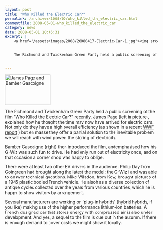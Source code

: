 ```yaml
---
layout: post
title: "Who Killed the Electric Car?"
permalink: /archives/2008/05/who_killed_the_electric_car.html
commentfile: 2008-05-01-who_killed_the_electric_car
category: news
date: 2008-05-01 10:45:31
excerpt: |
    <a href="/assets/images/2008/20080417-Electric-Car-1.jpg"><img src="/assets/images/2008/20080417-Electric-Car-1-thumb.jpg" width="150" height="99" alt="James Page and Bamber Gascoigne" class="photo right" /></a>
    
    
    The Richmond and Twickenham Green Party held a public screening of the film "Who Killed the Electric Car?" recently. James Page (left in picture), explained how he thought the time may now have arrived for electric cars. Not only do they have a high overall efficiency (as shown in a recent <a href="http://www.wwf.org.uk/news/n_0000004946.asp">WWF report</a> ) but en masse they offer a partial solution to the inevitable problem we will reach with wind power: the storing of electricity.
    

---
```


<a href="/assets/images/2008/20080417-Electric-Car-1.jpg"><img src="/assets/images/2008/20080417-Electric-Car-1-thumb.jpg" width="150" height="99" alt="James Page and Bamber Gascoigne" class="photo right" /></a>

The Richmond and Twickenham Green Party held a public screening of the film "Who Killed the Electric Car?" recently. James Page (left in picture), explained how he thought the time may now have arrived for electric cars. Not only do they have a high overall efficiency (as shown in a recent [WWF report](http://www.wwf.org.uk/news/n_0000004946.asp) ) but en masse they offer a partial solution to the inevitable problem we will reach with wind power: the storing of electricity.

Bamber Gascoigne (right) then introduced the film, andemphasised how his G-Wiz was such fun to drive. He had only run out of electricity once, and on that occasion a corner shop was happy to oblige.

There were at least two other EV drivers in the audience. Philip Day from Goingreen had brought along the latest the model: the G-Wiz i and was able to answer technical questions. Mike Wilsdon, from Kew, brought pictures of a 1945 plastic bodied French vehicle. He alsoh as a diverse collection of antique cycles collected over the years from various countries, which he is happy to show visitors by arrangement.

Several manufacturers are working on 'plug-in hybrids' (hybrid hybrids, if you like) making use of the higher performance lithium-ion batteries. A French designed car that stores energy with compressed air is also under development. And yes, a sequel to the film is due out in the autumn. If there is enough demand to cover costs we might show it locally.
